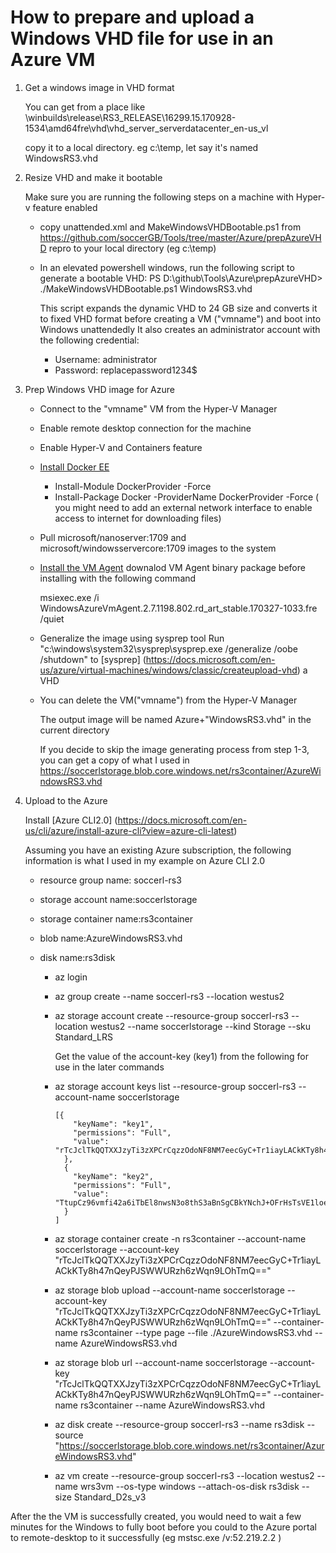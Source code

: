 # How to prepare and upload a Windows VHD file for use in an Azure VM 

1. Get a windows image in VHD format

      You can get from a place like \\winbuilds\release\RS3_RELEASE\16299.15.170928-1534\amd64fre\vhd\vhd_server_serverdatacenter_en-us_vl
     
      copy it to a local directory. eg c:\temp, let say it's named WindowsRS3.vhd
      
2. Resize VHD and make it bootable 
   
     Make sure you are running the following steps on a machine with Hyper-v feature enabled
   - copy unattended.xml and MakeWindowsVHDBootable.ps1 from https://github.com/soccerGB/Tools/tree/master/Azure/prepAzureVHD repro to your local directory (eg c:\temp)  

   - In an elevated powershell windows, run the following script to generate a bootable VHD:
     PS D:\github\Tools\Azure\prepAzureVHD> ./MakeWindowsVHDBootable.ps1 WindowsRS3.vhd

     This script expands the dynamic VHD to 24 GB size and converts it to fixed VHD format before creating a VM ("vmname") and boot into Windows unattendedly
     It also creates an administrator account with the following credential:
     
     - Username: administrator
     - Password: replacepassword1234$
  
3. Prep Windows VHD image for Azure
  
   - Connect to the "vmname" VM from the Hyper-V Manager
   - Enable remote desktop connection for the machine
   - Enable Hyper-V and Containers feature
   - [Install Docker EE](https://docs.docker.com/engine/installation/windows/docker-ee/#install-docker-ee)
      - Install-Module DockerProvider -Force
      - Install-Package Docker -ProviderName DockerProvider -Force
      ( you might need to add an external network interface to enable access to internet for downloading files)

   - Pull microsoft/nanoserver:1709 and microsoft/windowsservercore:1709 images to the system
   - [Install the VM Agent](https://docs.microsoft.com/en-us/azure/virtual-machines/windows/agent-user-guide)
     downalod VM Agent binary package before installing with the following command 
     
     msiexec.exe /i WindowsAzureVmAgent.2.7.1198.802.rd_art_stable.170327-1033.fre /quiet
     
   - Generalize the image using sysprep tool
      Run "c:\windows\system32\sysprep\sysprep.exe /generalize /oobe /shutdown" to [sysprep] (https://docs.microsoft.com/en-us/azure/virtual-machines/windows/classic/createupload-vhd) a VHD  
      
   - You can delete the VM("vmname") from the Hyper-V Manager 

      The output image will be named Azure+"WindowsRS3.vhd" in the current directory
   
      If you decide to skip the image generating process from step 1-3, you can get a copy of what I used in  https://soccerlstorage.blob.core.windows.net/rs3container/AzureWindowsRS3.vhd
   
4. Upload to the Azure

   Install [Azure CLI2.0] (https://docs.microsoft.com/en-us/cli/azure/install-azure-cli?view=azure-cli-latest)
   
   Assuming you have an existing Azure subscription, the following information is what I used in my example on Azure CLI 2.0
   - resource group name: soccerl-rs3 
   - storage account name:soccerlstorage
   - storage container name:rs3container 
   - blob name:AzureWindowsRS3.vhd
   - disk name:rs3disk

      - az login
      - az group create --name soccerl-rs3 --location westus2
      - az storage account create --resource-group soccerl-rs3 --location westus2 --name soccerlstorage --kind Storage --sku Standard_LRS
      
          Get the value of the account-key (key1) from the following for use in the later commands        
      - az storage account keys list --resource-group soccerl-rs3 --account-name soccerlstorage
      
            [{
                "keyName": "key1",
                "permissions": "Full",
                "value": "rTcJclTkQQTXXJzyTi3zXPCrCqzzOdoNF8NM7eecGyC+Tr1iayLACkKTy8h47nQeyPJSWWURzh6zWqn9LOhTmQ=="
              },
              {
                "keyName": "key2",
                "permissions": "Full",
                "value": "TtupCz96vmfi42a6iTbEl8nwsN3o8thS3aBnSgCBkYNchJ+OFrHsTsVE1loeCggcSdRhPdEBMh1bAU+5GXOtHw=="
              }
            ]
      
      - az storage container create -n rs3container --account-name soccerlstorage --account-key "rTcJclTkQQTXXJzyTi3zXPCrCqzzOdoNF8NM7eecGyC+Tr1iayLACkKTy8h47nQeyPJSWWURzh6zWqn9LOhTmQ=="

      - az storage blob upload --account-name soccerlstorage --account-key "rTcJclTkQQTXXJzyTi3zXPCrCqzzOdoNF8NM7eecGyC+Tr1iayLACkKTy8h47nQeyPJSWWURzh6zWqn9LOhTmQ==" --container-name rs3container --type page --file ./AzureWindowsRS3.vhd --name AzureWindowsRS3.vhd

      - az storage blob url    --account-name soccerlstorage --account-key "rTcJclTkQQTXXJzyTi3zXPCrCqzzOdoNF8NM7eecGyC+Tr1iayLACkKTy8h47nQeyPJSWWURzh6zWqn9LOhTmQ==" --container-name rs3container --name AzureWindowsRS3.vhd

      - az disk create --resource-group soccerl-rs3 --name rs3disk --source "https://soccerlstorage.blob.core.windows.net/rs3container/AzureWindowsRS3.vhd"

      - az vm create --resource-group soccerl-rs3  --location westus2 --name wrs3vm --os-type windows --attach-os-disk rs3disk --size Standard_D2s_v3

After the the VM is successfully created, you would need to wait a few minutes for the Windows to fully boot before you could to the Azure portal to remote-desktop to it successfully (eg  mstsc.exe /v:52.219.2.2 )
